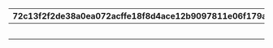 |72c13f2f2de38a0ea072acffe18f8d4ace12b9097811e06f179a6570a9288381|cdb32bf1d04a014789e39891e2d0a3a770e099ae345b81e5816a160139620d50|815af907270321f3be6d6ee3d68d04589772bb4912efa8b39ec3220d1f2c26f3|b94e6159adcbbeb45661f3f39f172ef2a3f75616a6a7f6bba1152f0bda2e00be|bc7d4851c93537a19dc82b231a60d0e1a82d153888dd8a3d1c6cf061546225af|cce3e82d26a6f4123ba494da9dbd7a38567c8be145e947c8bd142c962f663cb6|89da1226115bf1ecfe3d66357cfdca9d51f339c021f870610ac1b38493348cab|
| --- | --- | --- | --- | --- | --- | --- |
||0|212|0||マンスリーテーマパック「深域クエスト」||